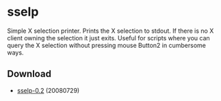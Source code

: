 sselp
=====
Simple X selection printer. Prints the X selection to stdout. If there is no X
client owning the selection it just exits. Useful for scripts where you can
query the X selection without pressing mouse Button2 in cumbersome ways.

Download
--------
* [sselp-0.2](//dl.suckless.org/tools/sselp-0.2.tar.gz) (20080729)
